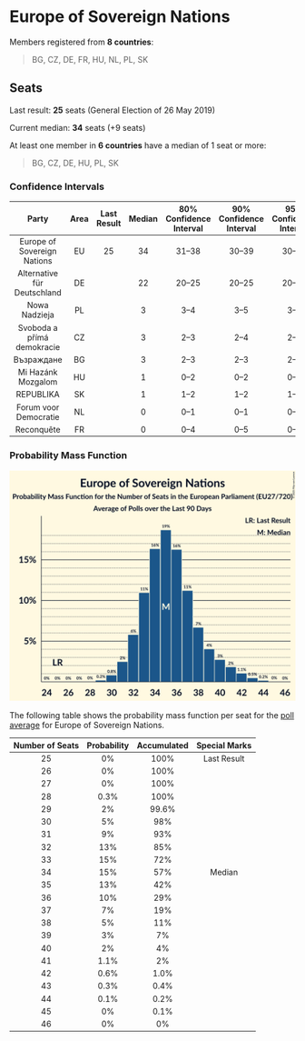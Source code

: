 # Europe of Sovereign Nations

Members registered from **8 countries**:

> BG, CZ, DE, FR, HU, NL, PL, SK

## Seats

Last result: **25** seats (General Election of 26 May 2019)

Current median: **34** seats (+9 seats)

At least one member in **6 countries** have a median of 1 seat or more:

> BG, CZ, DE, HU, PL, SK

### Confidence Intervals

| Party | Area | Last Result | Median | 80% Confidence Interval | 90% Confidence Interval | 95% Confidence Interval | 99% Confidence Interval |
|:-----:|:----:|:-----------:|:------:|:-----------------------:|:-----------------------:|:-----------------------:|:-----------------------:|
| Europe of Sovereign Nations | EU | 25 | 34 | 31–38 | 30–39 | 30–40 | 29–42 |
| Alternative für Deutschland | DE | | 22 | 20–25 | 20–25 | 20–25 | 19–27 |
| Nowa Nadzieja | PL | | 3 | 3–4 | 3–5 | 3–5 | 3–5 |
| Svoboda a přímá demokracie | CZ | | 3 | 2–3 | 2–4 | 2–4 | 2–4 |
| Възраждане | BG | | 3 | 2–3 | 2–3 | 2–3 | 2–3 |
| Mi Hazánk Mozgalom | HU | | 1 | 0–2 | 0–2 | 0–2 | 0–2 |
| REPUBLIKA | SK | | 1 | 1–2 | 1–2 | 1–2 | 1–2 |
| Forum voor Democratie | NL | | 0 | 0–1 | 0–1 | 0–1 | 0–1 |
| Reconquête | FR | | 0 | 0–4 | 0–5 | 0–5 | 0–5 |

### Probability Mass Function

![Graph with seats probability mass function not yet produced](average-2025-06-30-seats-pmf-europeofsovereignnations.png "Seats Probability Mass Function")

The following table shows the probability mass function per seat for the [poll average](average-2025-06-30.html) for Europe of Sovereign Nations.

| Number of Seats | Probability | Accumulated | Special Marks |
|:---------------:|:-----------:|:-----------:|:-------------:|
| 25 | 0% | 100% | Last Result |
| 26 | 0% | 100% |  |
| 27 | 0% | 100% |  |
| 28 | 0.3% | 100% |  |
| 29 | 2% | 99.6% |  |
| 30 | 5% | 98% |  |
| 31 | 9% | 93% |  |
| 32 | 13% | 85% |  |
| 33 | 15% | 72% |  |
| 34 | 15% | 57% | Median |
| 35 | 13% | 42% |  |
| 36 | 10% | 29% |  |
| 37 | 7% | 19% |  |
| 38 | 5% | 11% |  |
| 39 | 3% | 7% |  |
| 40 | 2% | 4% |  |
| 41 | 1.1% | 2% |  |
| 42 | 0.6% | 1.0% |  |
| 43 | 0.3% | 0.4% |  |
| 44 | 0.1% | 0.2% |  |
| 45 | 0% | 0.1% |  |
| 46 | 0% | 0% |  |


